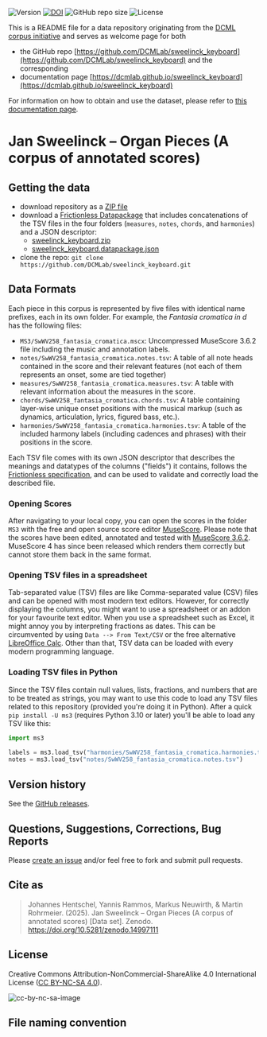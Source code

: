 ![Version](https://img.shields.io/github/v/release/DCMLab/sweelinck_keyboard?display_name=tag)
[![DOI](https://zenodo.org/badge/388188407.svg)](https://doi.org/10.5281/zenodo.14997111)
![GitHub repo size](https://img.shields.io/github/repo-size/DCMLab/sweelinck_keyboard)
![License](https://img.shields.io/badge/license-CC%20BY--NC--SA%204.0-9cf)


This is a README file for a data repository originating from the [DCML corpus initiative](https://github.com/DCMLab/dcml_corpora)
and serves as welcome page for both 

* the GitHub repo [https://github.com/DCMLab/sweelinck_keyboard](https://github.com/DCMLab/sweelinck_keyboard) and the corresponding
* documentation page [https://dcmlab.github.io/sweelinck_keyboard](https://dcmlab.github.io/sweelinck_keyboard)

For information on how to obtain and use the dataset, please refer to [this documentation page](https://dcmlab.github.io/sweelinck_keyboard/introduction).

# Jan Sweelinck – Organ Pieces (A corpus of annotated scores)


## Getting the data

* download repository as a [ZIP file](https://github.com/DCMLab/sweelinck_keyboard/archive/main.zip)
* download a [Frictionless Datapackage](https://specs.frictionlessdata.io/data-package/) that includes concatenations
  of the TSV files in the four folders (`measures`, `notes`, `chords`, and `harmonies`) and a JSON descriptor:
  * [sweelinck_keyboard.zip](https://github.com/DCMLab/sweelinck_keyboard/releases/latest/download/sweelinck_keyboard.zip)
  * [sweelinck_keyboard.datapackage.json](https://github.com/DCMLab/sweelinck_keyboard/releases/latest/download/sweelinck_keyboard.datapackage.json)
* clone the repo: `git clone https://github.com/DCMLab/sweelinck_keyboard.git` 


## Data Formats

Each piece in this corpus is represented by five files with identical name prefixes, each in its own folder. 
For example, the *Fantasia cromatica in d* has the following files:

* `MS3/SwWV258_fantasia_cromatica.mscx`: Uncompressed MuseScore 3.6.2 file including the music and annotation labels.
* `notes/SwWV258_fantasia_cromatica.notes.tsv`: A table of all note heads contained in the score and their relevant features (not each of them represents an onset, some are tied together)
* `measures/SwWV258_fantasia_cromatica.measures.tsv`: A table with relevant information about the measures in the score.
* `chords/SwWV258_fantasia_cromatica.chords.tsv`: A table containing layer-wise unique onset positions with the musical markup (such as dynamics, articulation, lyrics, figured bass, etc.).
* `harmonies/SwWV258_fantasia_cromatica.harmonies.tsv`: A table of the included harmony labels (including cadences and phrases) with their positions in the score.

Each TSV file comes with its own JSON descriptor that describes the meanings and datatypes of the columns ("fields") it contains,
follows the [Frictionless specification](https://specs.frictionlessdata.io/tabular-data-resource/),
and can be used to validate and correctly load the described file. 

### Opening Scores

After navigating to your local copy, you can open the scores in the folder `MS3` with the free and open source score
editor [MuseScore](https://musescore.org). Please note that the scores have been edited, annotated and tested with
[MuseScore 3.6.2](https://github.com/musescore/MuseScore/releases/tag/v3.6.2). 
MuseScore 4 has since been released which renders them correctly but cannot store them back in the same format.

### Opening TSV files in a spreadsheet

Tab-separated value (TSV) files are like Comma-separated value (CSV) files and can be opened with most modern text
editors. However, for correctly displaying the columns, you might want to use a spreadsheet or an addon for your
favourite text editor. When you use a spreadsheet such as Excel, it might annoy you by interpreting fractions as
dates. This can be circumvented by using `Data --> From Text/CSV` or the free alternative
[LibreOffice Calc](https://www.libreoffice.org/download/download/). Other than that, TSV data can be loaded with
every modern programming language.

### Loading TSV files in Python

Since the TSV files contain null values, lists, fractions, and numbers that are to be treated as strings, you may want
to use this code to load any TSV files related to this repository (provided you're doing it in Python). After a quick
`pip install -U ms3` (requires Python 3.10 or later) you'll be able to load any TSV like this:

```python
import ms3

labels = ms3.load_tsv("harmonies/SwWV258_fantasia_cromatica.harmonies.tsv")
notes = ms3.load_tsv("notes/SwWV258_fantasia_cromatica.notes.tsv")
```


## Version history

See the [GitHub releases](https://github.com/DCMLab/sweelinck_keyboard/releases).

## Questions, Suggestions, Corrections, Bug Reports

Please [create an issue](https://github.com/DCMLab/sweelinck_keyboard/issues) and/or feel free to fork and submit pull requests.

## Cite as

> Johannes Hentschel, Yannis Rammos, Markus Neuwirth, & Martin Rohrmeier. (2025). Jan Sweelinck – Organ Pieces (A corpus of annotated scores) [Data set]. Zenodo. https://doi.org/10.5281/zenodo.14997111

## License

Creative Commons Attribution-NonCommercial-ShareAlike 4.0 International License ([CC BY-NC-SA 4.0](https://creativecommons.org/licenses/by-nc-sa/4.0/)).

![cc-by-nc-sa-image](https://licensebuttons.net/l/by-nc-sa/4.0/88x31.png)

## File naming convention